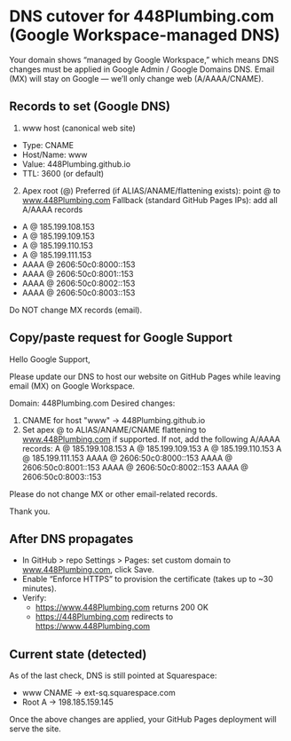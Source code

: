# DNS cutover for 448Plumbing.com (Google Workspace-managed DNS)

Your domain shows “managed by Google Workspace,” which means DNS changes must be applied in Google Admin / Google Domains DNS. Email (MX) will stay on Google — we’ll only change web (A/AAAA/CNAME).

## Records to set (Google DNS)

1) www host (canonical web site)
- Type: CNAME
- Host/Name: www
- Value: 448Plumbing.github.io
- TTL: 3600 (or default)

2) Apex root (@)
Preferred (if ALIAS/ANAME/flattening exists): point @ to www.448Plumbing.com
Fallback (standard GitHub Pages IPs): add all A/AAAA records
- A @ 185.199.108.153
- A @ 185.199.109.153
- A @ 185.199.110.153
- A @ 185.199.111.153
- AAAA @ 2606:50c0:8000::153
- AAAA @ 2606:50c0:8001::153
- AAAA @ 2606:50c0:8002::153
- AAAA @ 2606:50c0:8003::153

Do NOT change MX records (email).

## Copy/paste request for Google Support

Hello Google Support,

Please update our DNS to host our website on GitHub Pages while leaving email (MX) on Google Workspace.

Domain: 448Plumbing.com
Desired changes:
1) CNAME for host "www" → 448Plumbing.github.io
2) Set apex @ to ALIAS/ANAME/CNAME flattening to www.448Plumbing.com if supported. If not, add the following A/AAAA records:
   A @ 185.199.108.153
   A @ 185.199.109.153
   A @ 185.199.110.153
   A @ 185.199.111.153
   AAAA @ 2606:50c0:8000::153
   AAAA @ 2606:50c0:8001::153
   AAAA @ 2606:50c0:8002::153
   AAAA @ 2606:50c0:8003::153

Please do not change MX or other email-related records.

Thank you.

## After DNS propagates

- In GitHub > repo Settings > Pages: set custom domain to www.448Plumbing.com, click Save.
- Enable “Enforce HTTPS” to provision the certificate (takes up to ~30 minutes).
- Verify:
  - https://www.448Plumbing.com returns 200 OK
  - https://448Plumbing.com redirects to https://www.448Plumbing.com

## Current state (detected)

As of the last check, DNS is still pointed at Squarespace:
- www CNAME → ext-sq.squarespace.com
- Root A → 198.185.159.145

Once the above changes are applied, your GitHub Pages deployment will serve the site.
